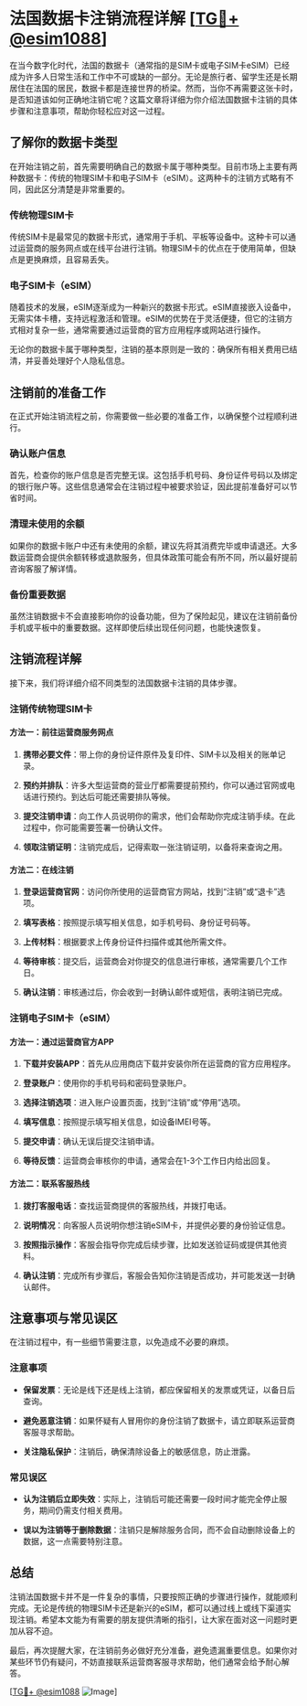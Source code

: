 # 法国数据卡注销流程详解 [[TG💪+ @esim1088](https://t.me/s/esim1088)]

在当今数字化时代，法国的数据卡（通常指的是SIM卡或电子SIM卡eSIM）已经成为许多人日常生活和工作中不可或缺的一部分。无论是旅行者、留学生还是长期居住在法国的居民，数据卡都是连接世界的桥梁。然而，当你不再需要这张卡时，是否知道该如何正确地注销它呢？这篇文章将详细为你介绍法国数据卡注销的具体步骤和注意事项，帮助你轻松应对这一过程。

## 了解你的数据卡类型

在开始注销之前，首先需要明确自己的数据卡属于哪种类型。目前市场上主要有两种数据卡：传统的物理SIM卡和电子SIM卡（eSIM）。这两种卡的注销方式略有不同，因此区分清楚是非常重要的。

### 传统物理SIM卡

传统SIM卡是最常见的数据卡形式，通常用于手机、平板等设备中。这种卡可以通过运营商的服务网点或在线平台进行注销。物理SIM卡的优点在于使用简单，但缺点是更换麻烦，且容易丢失。

### 电子SIM卡（eSIM）

随着技术的发展，eSIM逐渐成为一种新兴的数据卡形式。eSIM直接嵌入设备中，无需实体卡槽，支持远程激活和管理。eSIM的优势在于灵活便捷，但它的注销方式相对复杂一些，通常需要通过运营商的官方应用程序或网站进行操作。

无论你的数据卡属于哪种类型，注销的基本原则是一致的：确保所有相关费用已结清，并妥善处理好个人隐私信息。

## 注销前的准备工作

在正式开始注销流程之前，你需要做一些必要的准备工作，以确保整个过程顺利进行。

### 确认账户信息

首先，检查你的账户信息是否完整无误。这包括手机号码、身份证件号码以及绑定的银行账户等。这些信息通常会在注销过程中被要求验证，因此提前准备好可以节省时间。

### 清理未使用的余额

如果你的数据卡账户中还有未使用的余额，建议先将其消费完毕或申请退还。大多数运营商会提供余额转移或退款服务，但具体政策可能会有所不同，所以最好提前咨询客服了解详情。

### 备份重要数据

虽然注销数据卡不会直接影响你的设备功能，但为了保险起见，建议在注销前备份手机或平板中的重要数据。这样即使后续出现任何问题，也能快速恢复。

## 注销流程详解

接下来，我们将详细介绍不同类型的法国数据卡注销的具体步骤。

### 注销传统物理SIM卡

#### 方法一：前往运营商服务网点

1. **携带必要文件**：带上你的身份证件原件及复印件、SIM卡以及相关的账单记录。
   
2. **预约并排队**：许多大型运营商的营业厅都需要提前预约，你可以通过官网或电话进行预约。到达后可能还需要排队等候。

3. **提交注销申请**：向工作人员说明你的需求，他们会帮助你完成注销手续。在此过程中，你可能需要签署一份确认文件。

4. **领取注销证明**：注销完成后，记得索取一张注销证明，以备将来查询之用。

#### 方法二：在线注销

1. **登录运营商官网**：访问你所使用的运营商官方网站，找到“注销”或“退卡”选项。

2. **填写表格**：按照提示填写相关信息，如手机号码、身份证号码等。

3. **上传材料**：根据要求上传身份证件扫描件或其他所需文件。

4. **等待审核**：提交后，运营商会对你提交的信息进行审核，通常需要几个工作日。

5. **确认注销**：审核通过后，你会收到一封确认邮件或短信，表明注销已完成。

### 注销电子SIM卡（eSIM）

#### 方法一：通过运营商官方APP

1. **下载并安装APP**：首先从应用商店下载并安装你所在运营商的官方应用程序。

2. **登录账户**：使用你的手机号码和密码登录账户。

3. **选择注销选项**：进入账户设置页面，找到“注销”或“停用”选项。

4. **填写信息**：按照提示填写相关信息，如设备IMEI号等。

5. **提交申请**：确认无误后提交注销申请。

6. **等待反馈**：运营商会审核你的申请，通常会在1-3个工作日内给出回复。

#### 方法二：联系客服热线

1. **拨打客服电话**：查找运营商提供的客服热线，并拨打电话。

2. **说明情况**：向客服人员说明你想注销eSIM卡，并提供必要的身份验证信息。

3. **按照指示操作**：客服会指导你完成后续步骤，比如发送验证码或提供其他资料。

4. **确认注销**：完成所有步骤后，客服会告知你注销是否成功，并可能发送一封确认邮件。

## 注意事项与常见误区

在注销过程中，有一些细节需要注意，以免造成不必要的麻烦。

### 注意事项

- **保留发票**：无论是线下还是线上注销，都应保留相关的发票或凭证，以备日后查询。

- **避免恶意注销**：如果怀疑有人冒用你的身份注销了数据卡，请立即联系运营商客服寻求帮助。

- **关注隐私保护**：注销后，确保清除设备上的敏感信息，防止泄露。

### 常见误区

- **认为注销后立即失效**：实际上，注销后可能还需要一段时间才能完全停止服务，期间仍需支付相关费用。

- **误以为注销等于删除数据**：注销只是解除服务合同，而不会自动删除设备上的数据，这一点需要特别注意。

## 总结

注销法国数据卡并不是一件复杂的事情，只要按照正确的步骤进行操作，就能顺利完成。无论是传统的物理SIM卡还是新兴的eSIM，都可以通过线上或线下渠道实现注销。希望本文能为有需要的朋友提供清晰的指引，让大家在面对这一问题时更加从容不迫。

最后，再次提醒大家，在注销前务必做好充分准备，避免遗漏重要信息。如果你对某些环节仍有疑问，不妨直接联系运营商客服寻求帮助，他们通常会给予耐心解答。

[[TG💪+ @esim1088](https://t.me/s/esim1088) ![Image](https://i.postimg.cc/4NQfJmqS/Snipaste-2025-05-13-00-14-12.png)]